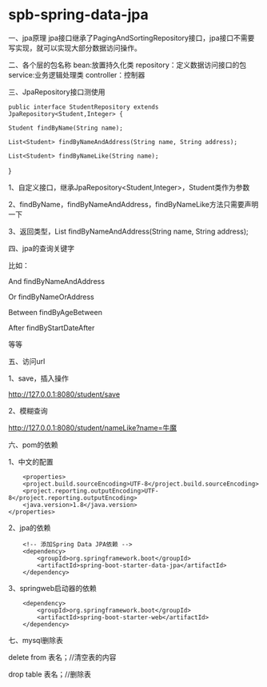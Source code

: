 # spb-spring-data-jpa

一、jpa原理
jpa接口继承了PagingAndSortingRepository接口，jpa接口不需要写实现，就可以实现大部分数据访问操作。

二、各个层的包名称
bean:放置持久化类
repository：定义数据访问接口的包
service:业务逻辑处理类
controller：控制器

三、JpaRepository接口测使用
       
    public interface StudentRepository extends JpaRepository<Student,Integer> {

    Student findByName(String name);

    List<Student> findByNameAndAddress(String name, String address);

    List<Student> findByNameLike(String name);
}

1、自定义接口，继承JpaRepository<Student,Integer>，Student类作为参数

2、findByName，findByNameAndAddress，findByNameLike方法只需要声明一下

3、返回类型，List<Student> findByNameAndAddress(String name, String address);
       
四、jpa的查询关键字

比如：

And  findByNameAndAddress

Or findByNameOrAddress

Between findByAgeBetween

After findByStartDateAfter

等等

五、访问url

1、save，插入操作

http://127.0.0.1:8080/student/save

2、模糊查询

http://127.0.0.1:8080/student/nameLike?name=牛魔

六、pom的依赖

1、中文的配置
       
       	<properties>
		<project.build.sourceEncoding>UTF-8</project.build.sourceEncoding>
		<project.reporting.outputEncoding>UTF-8</project.reporting.outputEncoding>
		<java.version>1.8</java.version>
	</properties>
      
2、jpa的依赖

       	<!-- 添加Spring Data JPA依赖 -->
		<dependency>
			<groupId>org.springframework.boot</groupId>
			<artifactId>spring-boot-starter-data-jpa</artifactId>
		</dependency>
              
 3、springweb启动器的依赖

		<dependency>
			<groupId>org.springframework.boot</groupId>
			<artifactId>spring-boot-starter-web</artifactId>
		</dependency>
       

七、mysql删除表

delete from 表名；//清空表的内容

drop table 表名；//删除表
